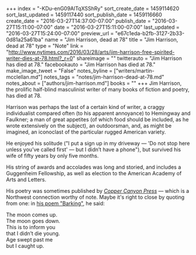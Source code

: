 +++
index = "-KDu-enG09AlTqXSShRy"
sort_create_date = 1459114620
sort_last_updated = 1459117440
sort_publish_date = 1459116660
create_date = "2016-03-27T14:37:00-07:00"
publish_date = "2016-03-27T15:11:00-07:00"
date = "2016-03-27T15:11:00-07:00"
last_updated = "2016-03-27T15:24:00-07:00"
preview_url = "e67c1eda-b2fb-3127-2b33-0d81a25a61ba"
name = "Jim Harrison, dead at 78"
title = "Jim Harrison, dead at 78"
type = "Note"
link = "http://www.nytimes.com/2016/03/28/arts/jim-harrison-free-spirited-writer-dies-at-78.html?_r=0"
shareimage = ""
twitterauto = "Jim Harrison has died at 78."
facebookauto = "Jim Harrison has died at 78."
make_image_tweet = "False"
notes_byline = ["writers/martin-mcclellan.md"]
notes_tags = "notes/jim-harrison-dead-at-78.md"
notes_about = ["authors/jim-harrison.md"]
books = ""
+++
Jim Harrison, the prolific half-blind masculinist writer of many books of fiction and poetry, has died at 78. 

Harrison was perhaps the last of a certain kind of writer, a craggy individualist compared often (to his apparent annoyance) to Hemingway and Faulkner; a man of great appetites (of which food should be included, as he wrote extensively on the subject), an outdoorsman, and, as might be imagined, an iconoclast of the particular rugged American variety. 

He enjoyed his solitude ("I put a sign up in my driveway &mdash; 'Do not stop here unless you’ve called first' &mdash; but I didn’t have a phone"), but survived his wife of fifty years by only five months. 

His string of awards and accolades was long and storied, and includes a Guggenheim Fellowship, as well as election to the American Academy of Arts and Letters. 

His poetry was sometimes published by _[Copper Canyon Press](http://coppercanyonpress.org)_ &mdash; which is a Northwest connection worthy of note. Maybe it's right to close by quoting from one: in [his poem "Barking"](http://www.poetryfoundation.org/poetrymagazine/poem/182141), he said:

<p class="noindent inside-poem">
The moon comes up.<br>
The moon goes down.<br>
This is to inform you<br>
that I didn’t die young.<br>
Age swept past me<br>
but I caught up.
</p>




